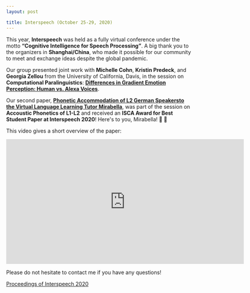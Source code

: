 ```yaml
---
layout: post

title: Interspeech (October 25-29, 2020)
---
```

This year, <strong>Interspeech</strong> was held as a fully virtual conference under the motto <strong><q>Cognitive Intelligence for Speech Processing</q></strong>.
A big thank you to the organizers in <strong>Shanghai/China</strong>, who made it possible for our community to meet and exchange ideas despite the global pandemic.

Our group presented joint work with <strong>Michelle Cohn</strong>, <strong>Kristin Predeck</strong>, and <strong>Georgia Zellou</strong> 
from the University of California, Davis, in the session on <strong>Computational Paralinguistics</strong>:
<a href="https://www.isca-speech.org/archive/Interspeech_2020/pdfs/1938.pdf" target="_blank" rel="noopener"><strong>Differences in Gradient Emotion Perception: Human vs. Alexa Voices</strong></a>.

Our second paper, 
<a href="https://www.isca-speech.org/archive/Interspeech_2020/pdfs/2701.pdf" target="_blank" rel="noopener"><strong>Phonetic Accommodation of L2 German Speakersto the Virtual Language Learning Tutor Mirabella</strong></a>, 
was part of the session on <strong>Accoustic Phonetics of L1-L2</strong> and received an <strong>ISCA Award for Best Student Paper at Interspeech 2020</strong>!
Here's to you, Mirabella! &#129346; &#127870;

This video gives a short overview of the paper: 

<iframe width="640" height="336" src="https://player.vimeo.com/video/474666595" frameborder="0" allow="autoplay; fullscreen" allowfullscreen></iframe>

Please do not hesitate to contact me if you have any questions!

<a href="https://www.isca-speech.org/archive/Interspeech_2020/" target="_blank" rel="noopener">Proceedings of Interspeech 2020</a>
